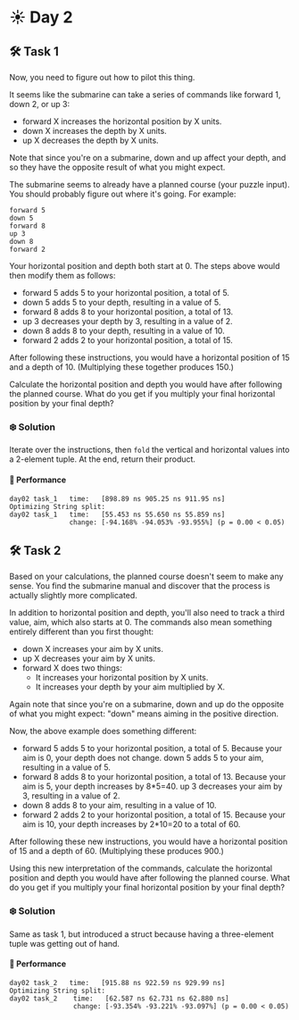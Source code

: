 # ☀️ Day 2

## 🛠️ Task 1

Now, you need to figure out how to pilot this thing.

It seems like the submarine can take a series of commands like forward 1, down 2, or up 3:


- forward X increases the horizontal position by X units.
- down X increases the depth by X units.
- up X decreases the depth by X units.


Note that since you're on a submarine, down and up affect your depth, and so they have the opposite result of what you might expect.

The submarine seems to already have a planned course (your puzzle input). You should probably figure out where it's going. For example:

```
forward 5
down 5
forward 8
up 3
down 8
forward 2
```

Your horizontal position and depth both start at 0. The steps above would then modify them as follows:


- forward 5 adds 5 to your horizontal position, a total of 5.
- down 5 adds 5 to your depth, resulting in a value of 5.
- forward 8 adds 8 to your horizontal position, a total of 13.
- up 3 decreases your depth by 3, resulting in a value of 2.
- down 8 adds 8 to your depth, resulting in a value of 10.
- forward 2 adds 2 to your horizontal position, a total of 15.


After following these instructions, you would have a horizontal position of 15 and a depth of 10. (Multiplying these together produces 150.)

Calculate the horizontal position and depth you would have after following the planned course. What do you get if you multiply your final horizontal position by your final depth?

### ❄️ Solution

Iterate over the instructions, then `fold` the vertical and horizontal values into a 2-element tuple. At the end, return their product. 


#### 🚀 Performance

```
day02 task_1   time:   [898.89 ns 905.25 ns 911.95 ns]
Optimizing String split:
day02 task_1   time:   [55.453 ns 55.650 ns 55.859 ns]
               change: [-94.168% -94.053% -93.955%] (p = 0.00 < 0.05)
```

## 🛠️ Task 2

Based on your calculations, the planned course doesn't seem to make any sense. You find the submarine manual and discover that the process is actually slightly more complicated.

In addition to horizontal position and depth, you'll also need to track a third value, aim, which also starts at 0. The commands also mean something entirely different than you first thought:

- down X increases your aim by X units.
- up X decreases your aim by X units.
- forward X does two things:
    - It increases your horizontal position by X units.
    - It increases your depth by your aim multiplied by X.

Again note that since you're on a submarine, down and up do the opposite of what you might expect: "down" means aiming in the positive direction.

Now, the above example does something different:

- forward 5 adds 5 to your horizontal position, a total of 5. Because your aim is 0, your depth does not change.
down 5 adds 5 to your aim, resulting in a value of 5.
- forward 8 adds 8 to your horizontal position, a total of 13. Because your aim is 5, your depth increases by 8*5=40.
up 3 decreases your aim by 3, resulting in a value of 2.
- down 8 adds 8 to your aim, resulting in a value of 10.
- forward 2 adds 2 to your horizontal position, a total of 15. Because your aim is 10, your depth increases by 2*10=20 to a total of 60.

After following these new instructions, you would have a horizontal position of 15 and a depth of 60. (Multiplying these produces 900.)

Using this new interpretation of the commands, calculate the horizontal position and depth you would have after following the planned course. What do you get if you multiply your final horizontal position by your final depth?

### ❄️ Solution

Same as task 1, but introduced a struct because having a three-element tuple was getting out of hand.

#### 🚀 Performance
```
day02 task_2   time:   [915.88 ns 922.59 ns 929.99 ns]
Optimizing String split:
day02 task_2    time:   [62.587 ns 62.731 ns 62.880 ns]
                change: [-93.354% -93.221% -93.097%] (p = 0.00 < 0.05)
```
